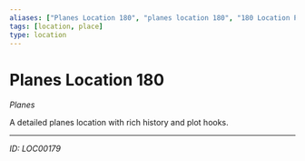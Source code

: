 ```yaml
---
aliases: ["Planes Location 180", "planes location 180", "180 Location Planes"]
tags: [location, place]
type: location
---
```


# Planes Location 180

*Planes*

A detailed planes location with rich history and plot hooks.

---
*ID: LOC00179*